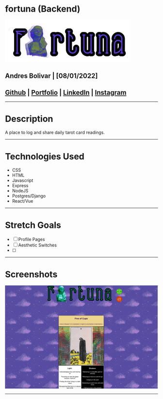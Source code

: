 # fortuna (Backend)
![Image](/assets/fortunabar.png)
## Andres Bolivar | [08/01/2022]
## [Github](http://www.github.com/drebolivar) | [Portfolio](http://drebolivar.github.io/portfolio) | [LinkedIn](http://www.linkedin.com/in/drebolivar) | [Instagram](http://www.instagram.com/dredose) 
---

# Description
 A place to log and share daily tarot card readings.

---
# Technologies Used
- CSS
- HTML
- Javascript
- Express
- NodeJS
- Postgres/Django
- React/Vue

---

# Stretch Goals

- [ ] Profile Pages
- [ ] Aesthetic Switches
- [ ] 

---
# Screenshots

![Image](assets/fortuna3.png)

---
